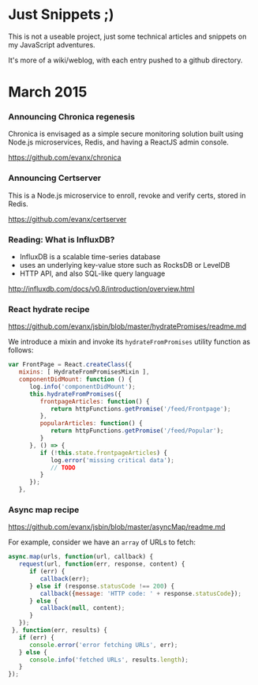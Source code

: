 
# Just Snippets ;)

This is not a useable project, just some technical articles and snippets on my JavaScript adventures.

It's more of a wiki/weblog, with each entry pushed to a github directory.


# March 2015


### Announcing Chronica regenesis

Chronica is envisaged as a simple secure monitoring solution built using Node.js microservices, Redis, and having a ReactJS admin console.

https://github.com/evanx/chronica


### Announcing Certserver 

This is a Node.js microservice to enroll, revoke and verify certs, stored in Redis.

https://github.com/evanx/certserver


### Reading: What is InfluxDB?

* InfluxDB is a scalable time-series database
* uses an underlying key-value store such as RocksDB or LevelDB
* HTTP API, and also SQL-like query language

http://influxdb.com/docs/v0.8/introduction/overview.html


### React hydrate recipe

https://github.com/evanx/jsbin/blob/master/hydratePromises/readme.md

We introduce a mixin and invoke its `hydrateFromPromises` utility function as follows:

```javascript
var FrontPage = React.createClass({
   mixins: [ HydrateFromPromisesMixin ],
   componentDidMount: function () {
      log.info('componentDidMount');
      this.hydrateFromPromises({
         frontpageArticles: function() {
            return httpFunctions.getPromise('/feed/Frontpage');
         },
         popularArticles: function() {
            return httpFunctions.getPromise('/feed/Popular');
         }
      }, () => {
         if (!this.state.frontpageArticles) {
            log.error('missing critical data');
            // TODO
         }
      });
   },
```


### Async map recipe

https://github.com/evanx/jsbin/blob/master/asyncMap/readme.md

For example, consider we have an `array` of URLs to fetch:

```javascript
async.map(urls, function(url, callback) { 
   request(url, function(err, response, content) {
      if (err) {
         callback(err);
      } else if (response.statusCode !== 200) {
         callback({message: 'HTTP code: ' + response.statusCode});
      } else {
         callback(null, content);
      }
   });
 }, function(err, results) {
   if (err) {
      console.error('error fetching URLs', err);
   } else {
      console.info('fetched URLs', results.length);
   }
});
```
